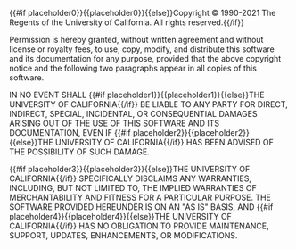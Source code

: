 {{#if placeholder0}}{{placeholder0}}{{else}}Copyright © 1990-2021 The Regents of the University of California. All rights reserved.{{/if}}

 Permission is hereby granted, without written agreement and without license or royalty fees, to use, copy, modify, and distribute this software and its documentation for any purpose, provided that the above copyright notice and the following two paragraphs appear in all copies of this software.

 IN NO EVENT SHALL {{#if placeholder1}}{{placeholder1}}{{else}}THE UNIVERSITY OF CALIFORNIA{{/if}} BE LIABLE TO ANY PARTY FOR DIRECT, INDIRECT, SPECIAL, INCIDENTAL, OR CONSEQUENTIAL DAMAGES ARISING OUT OF THE USE OF THIS SOFTWARE AND ITS DOCUMENTATION, EVEN IF {{#if placeholder2}}{{placeholder2}}{{else}}THE UNIVERSITY OF CALIFORNIA{{/if}} HAS BEEN ADVISED OF THE POSSIBILITY OF SUCH DAMAGE.

{{#if placeholder3}}{{placeholder3}}{{else}}THE UNIVERSITY OF CALIFORNIA{{/if}} SPECIFICALLY DISCLAIMS ANY WARRANTIES, INCLUDING, BUT NOT LIMITED TO, THE IMPLIED WARRANTIES OF MERCHANTABILITY AND FITNESS FOR A PARTICULAR PURPOSE. THE SOFTWARE PROVIDED HEREUNDER IS ON AN &quot;AS IS&quot; BASIS, AND {{#if placeholder4}}{{placeholder4}}{{else}}THE UNIVERSITY OF CALIFORNIA{{/if}} HAS NO OBLIGATION TO PROVIDE MAINTENANCE, SUPPORT, UPDATES, ENHANCEMENTS, OR MODIFICATIONS.